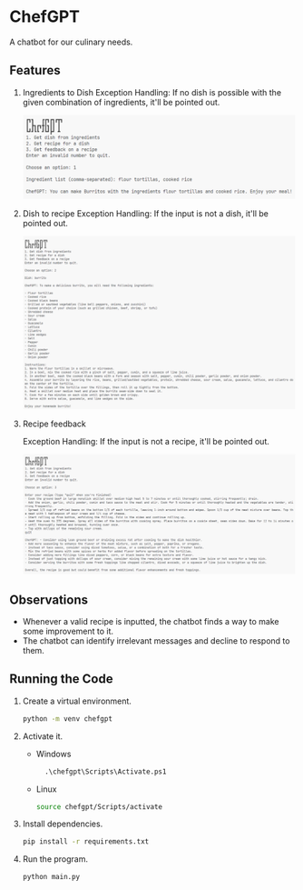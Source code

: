 # ChefGPT

A chatbot for our culinary needs.

## Features

1. Ingredients to Dish
   Exception Handling: If no dish is possible with the given combination of ingredients, it'll be pointed out.

    ![image](assets/ingredients-to-dish.png)

2. Dish to recipe
   Exception Handling: If the input is not a dish, it'll be pointed out.

    ![image](assets/dish-to-recipe.png)

3. Recipe feedback

   Exception Handling: If the input is not a recipe, it'll be pointed out.

    ![image](assets/recipe-feedback.png)

## Observations

- Whenever a valid recipe is inputted, the chatbot finds a way to make some improvement to it.
- The chatbot can identify irrelevant messages and decline to respond to them.

## Running the Code

1. Create a virtual environment.

    ```sh
    python -m venv chefgpt
    ```

2. Activate it.

   - Windows

     ```ps
       .\chefgpt\Scripts\Activate.ps1
     ```

   - Linux

     ```sh
     source chefgpt/Scripts/activate
     ```

3. Install dependencies.

   ```sh
   pip install -r requirements.txt
   ```

4. Run the program.

   ```sh
   python main.py
   ```
